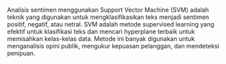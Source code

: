 Analisis sentimen menggunakan Support Vector Machine (SVM) adalah teknik yang digunakan untuk mengklasifikasikan teks menjadi sentimen positif, negatif, atau netral. SVM adalah metode supervised learning yang efektif untuk klasifikasi teks dan mencari hyperplane terbaik untuk memisahkan kelas-kelas data. Metode ini banyak digunakan untuk menganalisis opini publik, mengukur kepuasan pelanggan, dan mendeteksi penipuan.

